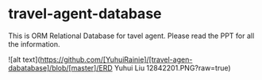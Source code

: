 ﻿# travel-agent-database
This is ORM Relational Database for tavel agent. Please read the PPT for all the information.

![alt text](https://github.com/[YuhuiRainie]/[travel-agen-dabatabase]/blob/[master]/ERD Yuhui Liu 12842201.PNG?raw=true)

